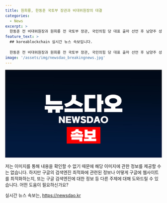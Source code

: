 ```yaml
---
title: 원희룡, 한동훈 국토부 장관과 비대위원장의 대결
categories:
  - News
excerpt: >
  한동훈 전 비대위원장과 원희룡 전 국토부 장관, 국민의힘 당 대표 출마 선언 후 남양주 성찰과 각오 당협위원장 워크숍에서 인사
feature_text: >
  ## koreablockchain 실시간 뉴스 속보입니다.

  한동훈 전 비대위원장과 원희룡 전 국토부 장관, 국민의힘 당 대표 출마 선언 후 남양주 성찰과 각오 당협위원장 워크숍에서 인사
image: '/assets/img/newsdao_breakingnews.jpg'
---
```


<p><img src="/assets/img/newsdao_breakingnews.jpg" alt="koreablockchain 속보" /></p>

<p>저는 이미지를 통해 내용을 확인할 수 없기 때문에 해당 이미지에 관한 정보를 제공할 수는 없습니다. 하지만 구글의 검색엔진 최적화에 관련된 정보나 어떻게 구글에 웹사이트를 최적화하는지, 또는 구글 검색엔진에 대한 정보 등 다른 주제에 대해 도와드릴 수 있습니다. 어떤 도움이 필요하신가요?</p>
실시간 뉴스 속보는, <a href="https://newsdao.kr" rel="dofollow">https://newsdao.kr</a>


